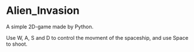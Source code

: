 # Alien_Invasion
A simple 2D-game made by Python.

Use W, A, S and D to control the movment of the spaceship, and use Space to shoot.

